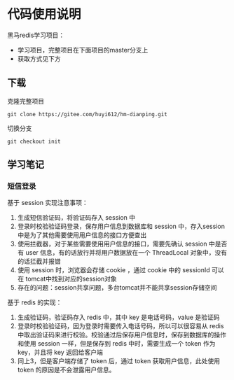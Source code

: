 # 代码使用说明
黑马redis学习项目：
- 学习项目，完整项目在下面项目的master分支上
- 获取方式见下方
## 下载
克隆完整项目
```git
git clone https://gitee.com/huyi612/hm-dianping.git
```
切换分支
```git
git checkout init
```



## 学习笔记

### 短信登录

基于 session 实现注意事项：

1. 生成短信验证码，将验证码存入 session 中
2. 登录时校验验证码登录，保存用户信息到数据库和 session 中，存入session中是为了其他需要使用用户信息的接口方便查出
3. 使用拦截器，对于某些需要使用用户信息的接口，需要先确认 session 中是否有 user 信息，有的话放行并将用户数据放在一个 ThreadLocal 对象中，没有的话拦截并报错
4. 使用 session 时，浏览器会存储 cookie ，通过 cookie 中的 sessionId 可以在 tomcat中找到对应的session对象
5. 存在的问题：session共享问题，多台tomcat并不能共享session存储空间

基于 redis 的实现：

1. 生成验证码，验证码存入 redis 中，其中 key 是电话号码，value 是验证码
2. 登录时校验验证码，因为登录时需要传入电话号码，所以可以很容易从 redis 中取出验证码来进行校验。校验通过后保存用户信息时，保存到数据库的操作和使用 session 一样，但是保存到 redis 中时，需要生成一个 token 作为 key，并且将 key 返回给客户端
3. 同上3，但是客户端存储了 token 后，通过 token 获取用户信息，此处使用 token 的原因是不会泄露用户信息。

